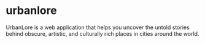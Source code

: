 # urbanlore
UrbanLore is a web application that helps you uncover the untold stories behind obscure, artistic, and culturally rich places in cities around the world.
